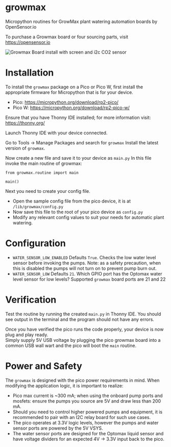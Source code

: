 # growmax
Micropython routines for GrowMax plant watering automation boards by OpenSensor.io

To purchase a Growmax board or four sourcing parts, visit https://opensensor.io

![Growmax Board install with screen and i2c CO2 sensor](https://github.com/opensensor/growmax/blob/main/images/growmax_install_with_screen.jpg)


# Installation
To install the ``growmax`` package on a Pico or Pico W, first install the appropriate firmware for Micropython that is for your device.
* Pico: https://micropython.org/download/rp2-pico/
* Pico W:  https://micropython.org/download/rp2-pico-w/

Ensure that you have Thonny IDE installed; for more information visit:  https://thonny.org/

Launch Thonny IDE with your device connected.

Go to Tools -> Manage Packages and search for ``growmax``
Install the latest version of ``growmax``.

Now create a new file and save it to your device as ``main.py``
In this file invoke the main routine of growmax:
```
from growmax.routine import main

main() 
```

Next you need to create your config file.
* Open the sample config file from the pico device, it is at ``/lib/growmax/config.py``
* Now save this file to the root of your pico device as ``config.py``
* Modify any relevant config values to suit your needs for automatic plant watering.

# Configuration

* `WATER_SENSOR_LOW_ENABLED` Defaults `True`. Checks the low water level sensor before invoking the pumps.  Note: as a safety precaution, when this is disabled the pumps will not turn on to prevent pump burn out.
* `WATER_SENSOR_LOW` Defaults `21`.  Which GPIO port has the Optomax water level sensor for low levels?  Supported `growmax` board ports are 21 and 22 

# Verification
Test the routine by running the created ``main.py`` in Thonny IDE.  You should see output in the terminal and the program should not have any errors.

Once you have verified the pico runs the code properly, your device is now plug and play ready.  
Simply supply 5V USB voltage by plugging the pico growmax board into a common USB wall wart and the pico will boot the ``main`` routine.

# Power and Safety
The ``growmax`` is designed with the pico power requirements in mind.   When modifying the application logic, it is important to realize:
* Pico max current is ~300 mA; when using the onboard pump ports and mosfets: ensure the pumps you source are 5V and draw less than 200 mA.
* Should you need to control higher powered pumps and equipment, it is recommended to pair with an I2C relay board for such use cases.
* The pico operates at 3.3V logic levels, however the pumps and water sensor ports are powered by the 5V VSYS.  
* The water sensor ports are designed for the Optomax liquid sensor and have voltage dividers for an expected 4V -> 3.3V input back to the pico. 
